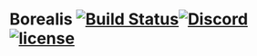 # Borealis [![Build Status](https://travis-ci.org/Borealisapp/Borealis.svg?branch=master)](https://travis-ci.org/Borealisapp/Borealis)[![Discord](https://img.shields.io/discord/434323864856821762.svg)](https://discord.gg/gr7fP)[![license](https://img.shields.io/github/license/Borealisapp/Borealis.svg)](https://github.com/Borealisapp/Borealis/blob/master/LICENSE)
